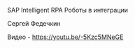 ﻿
SAP Intelligent RPA
Роботы в интеграции

Сергей Федечкин	

Видео - https://youtu.be/-5Kzc5MNeGE 


